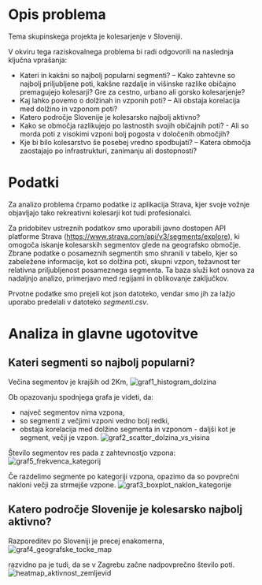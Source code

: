 # Opis problema
Tema skupinskega projekta je kolesarjenje v Sloveniji.

V okviru tega raziskovalnega problema bi radi odgovorili na naslednja ključna vprašanja:
- Kateri in kakšni so najbolj popularni segmenti? – Kako zahtevne so najbolj priljubljene poti, kakšne razdalje in višinske razlike običajno premagujejo kolesarji? Gre za cestno, urbano ali gorsko kolesarjenje?
- Kaj lahko povemo o dolžinah in vzponih poti? – Ali obstaja korelacija med dolžino in vzponom poti?
- Katero področje Slovenije je kolesarsko najbolj aktivno?
- Kako se območja razlikujejo po lastnostih svojih običajnih poti? - Ali so morda poti z visokimi vzponi bolj pogosta v določenih območjih?
- Kje bi bilo kolesarstvo še posebej vredno spodbujati? – Katera območja zaostajajo po infrastrukturi, zanimanju ali dostopnosti?

# Podatki
Za analizo problema črpamo podatke iz aplikacija Strava, kjer svoje vožnje objavljajo tako rekreativni kolesarji kot tudi profesionalci.

Za pridobitev ustreznih podatkov smo uporabili javno dostopen API platforme Strava (https://www.strava.com/api/v3/segments/explore), ki omogoča iskanje kolesarskih segmentov glede na geografsko območje. Zbrane podatke o posameznih segmentih smo shranili v tabelo, kjer so zabeležene informacije, kot so dolžina poti, skupni vzpon, težavnost ter relativna priljubljenost posameznega segmenta.
Ta baza služi kot osnova za nadaljnjo analizo, primerjavo med regijami in oblikovanje zaključkov.

Prvotne podatke smo prejeli kot json datoteko, vendar smo jih za lažjo uporabo predelali v datoteko *segmenti.csv*.

# Analiza in glavne ugotovitve
## Kateri segmenti so najbolj popularni?

Večina segmentov je krajših od 2Km,
![graf1_histogram_dolzina](https://github.com/user-attachments/assets/2ddf1386-d50e-4d4d-9063-348489d322ca)


Ob opazovanju spodnjega grafa je videti, da:
- največ segmentov nima vzpona,
- so segmenti z večjimi vzponi vedno bolj redki,
- obstaja korelacija med dolžino segmenta in vzponom - daljši kot je segment, večji je vzpon.
![graf2_scatter_dolzina_vs_visina](https://github.com/user-attachments/assets/b66106d4-92b6-48fa-8af8-80b145bc2b8d)

Število segmentov res pada z zahtevnostjo vzpona:
![graf5_frekvenca_kategorij](https://github.com/user-attachments/assets/67fc87cb-b9ef-4f2b-b0df-5b86a9ae3b70)


Če razdelimo segmente po kategoriji vzpona, opazimo da so povprečni nakloni večji za strmejše vzpone.
![graf3_boxplot_naklon_kategorije](https://github.com/user-attachments/assets/a7f97689-a3ee-488d-99fe-a364e17d7ac1)

## Katero področje Slovenije je kolesarsko najbolj aktivno?

Razporeditev po Sloveniji je precej enakomerna, 
![graf4_geografske_tocke_map](https://github.com/user-attachments/assets/a9e1efbb-94f6-4b1e-a2c3-c9876b4ca8fa)

razvidno pa je tudi, da se v Zagrebu začne nadpovprečno število poti.
![heatmap_aktivnost_zemljevid](https://github.com/user-attachments/assets/1671a8f8-c7be-4d3f-8faa-820f58ed3867)






